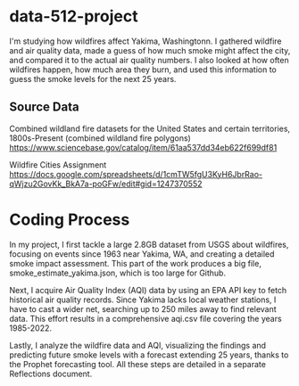 # data-512-project

I'm studying how wildfires affect Yakima, Washingtonn. I gathered wildfire and air quality data, made a guess of how much smoke might affect the city, and compared it to the actual air quality numbers. I also looked at how often wildfires happen, how much area they burn, and used this information to guess the smoke levels for the next 25 years.

## Source Data
Combined wildland fire datasets for the United States and certain territories, 1800s-Present (combined wildland fire polygons) https://www.sciencebase.gov/catalog/item/61aa537dd34eb622f699df81

Wildfire Cities Assignment https://docs.google.com/spreadsheets/d/1cmTW5fgU3KyH6JbrRao-qWjzu2GovKk_BkA7a-poGFw/edit#gid=1247370552

# Coding Process
In my project, I first tackle a large 2.8GB dataset from USGS about wildfires, focusing on events since 1963 near Yakima, WA, and creating a detailed smoke impact assessment. This part of the work produces a big file, smoke_estimate_yakima.json, which is too large for Github.

Next, I acquire Air Quality Index (AQI) data by using an EPA API key to fetch historical air quality records. Since Yakima lacks local weather stations, I have to cast a wider net, searching up to 250 miles away to find relevant data. This effort results in a comprehensive aqi.csv file covering the years 1985-2022.

Lastly, I analyze the wildfire data and AQI, visualizing the findings and predicting future smoke levels with a forecast extending 25 years, thanks to the Prophet forecasting tool. All these steps are detailed in a separate Reflections document.


